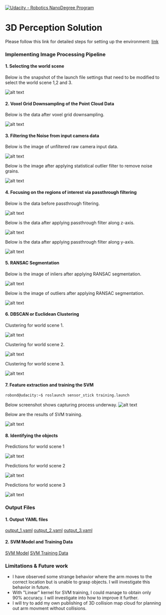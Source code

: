 [//]: # (Image References)
[selecting_the_scene]: ./images/selecting_the_scene.png
[unfiltered_input_data]: ./images/unfiltered_input_data.png
[filtered_input_data]: ./images/filtered_input_data.png
[voxel_filtered]: ./images/voxel_filtered_data.png
[before_passthrough]: ./images/before_passthrough_filter.png
[after_z_passthrough]: ./images/after_passthrough_z_axis.png
[after_y_passthrough]: ./images/after_passthrough_y_axis.png
[ransac_inlier]: ./images/ransac_inlier.png
[ransac_outlier]: ./images/ransac_outlier.png
[segmentation_and_clustering_1]: ./images/segmentation_and_clustering_1.png
[segmentation_and_clustering_2]: ./images/segmentation_and_clustering_2.png
[segmentation_and_clustering_3]: ./images/segmentation_and_clustering_3.png
[capturing_features]: ./images/capturing_features.jpg
[training_results]: ./images/training_results.png
[prediction_1]: ./images/prediction_1.png
[prediction_2]: ./images/prediction_2.png
[prediction_3]: ./images/prediction_3.png

[![Udacity - Robotics NanoDegree Program](https://s3-us-west-1.amazonaws.com/udacity-robotics/Extra+Images/RoboND_flag.png)](https://www.udacity.com/robotics)
# 3D Perception Solution
Please follow this link for detailed steps for setting up the environment: [link](https://github.com/udacity/RoboND-Perception-Project/blob/master/README.md)

### Implementing Image Processing Pipeline
#### 1. Selecting the world scene
Below is the snapshot of the launch file settings that need to be modified to select the world scene 1,2 and 3.

![alt text][selecting_the_scene]

#### 2. Voxel Grid Downsampling of the Point Cloud Data
Below is the data after voxel grid downsampling.

![alt text][voxel_filtered]
#### 3. Filtering the Noise from input camera data
Below is the image of unfiltered raw camera input data.

![alt text][unfiltered_input_data]

Below is the image after applying statistical outlier filter to remove noise grains.

![alt text][filtered_input_data]

#### 4. Focusing on the regions of interest via passthrough filtering
Below is the data before passthrough filtering.

![alt text][before_passthrough]

Below is the data after applying passthrough filter along z-axis.

![alt text][after_z_passthrough]

Below is the data after applying passthrough filter along y-axis.

![alt text][after_y_passthrough]

#### 5. RANSAC Segmentation
Below is the image of inliers after applying RANSAC segmentation.

![alt text][ransac_inlier]

Below is the image of outliers after applying RANSAC segmentation.

![alt text][ransac_outlier]

#### 6. DBSCAN or Euclidean Clustering
Clustering for world scene 1.

![alt text][segmentation_and_clustering_1]

Clustering for world scene 2.

![alt text][segmentation_and_clustering_2]

Clustering for world scene 3.

![alt text][segmentation_and_clustering_3]

#### 7. Feature extraction and training the SVM
```bash
robond@udacity:~$ roslaunch sensor_stick training.launch
```

Below screenshot shows capturing process underway.
![alt text][capturing_features]

Below are the results of SVM training.

![alt text][training_results]

#### 8. Identifying the objects
Predictions for world scene 1

![alt text][prediction_1]

Predictions for world scene 2

![alt text][prediction_2]

Predictions for world scene 3

![alt text][prediction_3]

### Output Files
#### 1. Output YAML files
[output_1.yaml](https://github.com/mykhani/RoboND-Perception-Project/blob/master/output_1.yaml)
[output_2.yaml](https://github.com/mykhani/RoboND-Perception-Project/blob/master/output_2.yaml)
[output_3.yaml](https://github.com/mykhani/RoboND-Perception-Project/blob/master/output_3.yaml)

#### 2. SVM Model and Training Data
[SVM Model](https://github.com/mykhani/RoboND-Perception-Project/blob/master/model.sav)
[SVM Training Data](https://github.com/mykhani/RoboND-Perception-Project/blob/master/training_set.sav)

### Limitations & Future work
* I have observed some strange behavior where the arm moves to the correct location but is unable to grasp objects. I will investigate this behavior in future.
* With "Linear" kernel for SVM training, I could manage to obtain only 90% accuracy. I will investigate into how to improve it further.
* I will try to add my own publishing of 3D collision map cloud for planning out arm movment without collisions.
